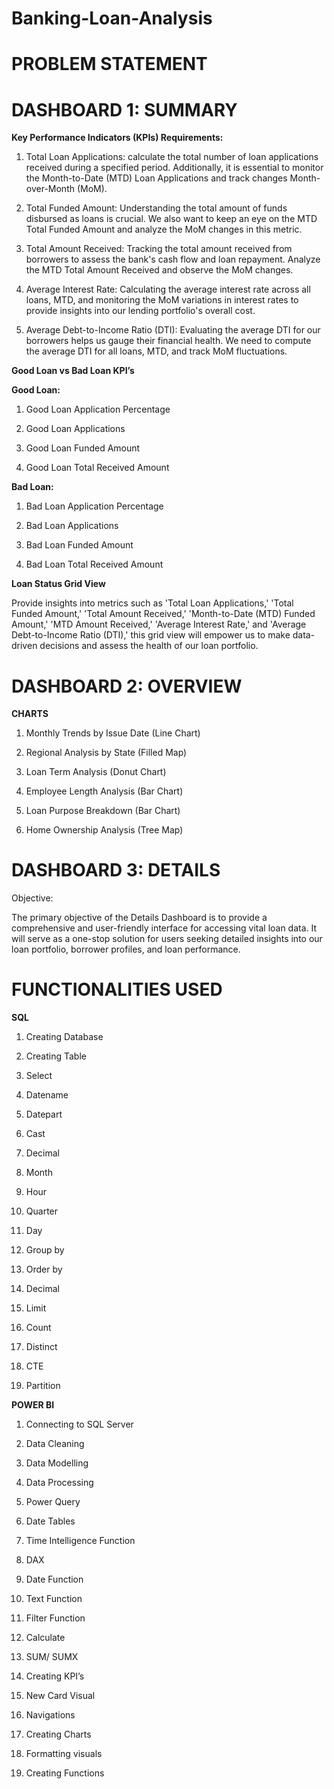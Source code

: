 # Banking-Loan-Analysis

# PROBLEM STATEMENT

# DASHBOARD 1: SUMMARY

**Key Performance Indicators (KPIs) Requirements:**

1. Total Loan Applications: calculate the total number of loan applications received during a specified period. Additionally, it is essential to monitor the Month-to-Date (MTD) Loan Applications and track changes Month-over-Month (MoM).


2. Total Funded Amount: Understanding the total amount of funds disbursed as loans is crucial. We also want to keep an eye on the MTD Total Funded Amount and analyze the MoM changes in this metric.


3. Total Amount Received: Tracking the total amount received from borrowers to assess the bank's cash flow and loan repayment. Analyze the MTD Total Amount Received and observe the MoM changes.


4. Average Interest Rate: Calculating the average interest rate across all loans, MTD, and monitoring the MoM variations in interest rates to provide insights into our lending portfolio's overall cost.


5. Average Debt-to-Income Ratio (DTI): Evaluating the average DTI for our borrowers helps us gauge their financial health. We need to compute the average DTI for all loans, MTD, and track MoM fluctuations.


 **Good Loan vs Bad Loan KPI’s**

**Good Loan:**

1. Good Loan Application Percentage

2. Good Loan Applications

3. Good Loan Funded Amount

4. Good Loan Total Received Amount


**Bad Loan:**

1. Bad Loan Application Percentage

2. Bad Loan Applications

3. Bad Loan Funded Amount

4. Bad Loan Total Received Amount


**Loan Status Grid View**

Provide insights into metrics such as 'Total Loan Applications,' 'Total Funded Amount,' 'Total Amount Received,' 'Month-to-Date (MTD) Funded Amount,' 'MTD Amount Received,' 'Average Interest Rate,' and 'Average Debt-to-Income Ratio (DTI),' this grid view will empower us to make data-driven decisions and assess the health of our loan portfolio.

# DASHBOARD 2: OVERVIEW

**CHARTS**

1. Monthly Trends by Issue Date (Line Chart)

2. Regional Analysis by State (Filled Map)

3. Loan Term Analysis (Donut Chart)

4. Employee Length Analysis (Bar Chart)

5. Loan Purpose Breakdown (Bar Chart)

6. Home Ownership Analysis (Tree Map) 

# DASHBOARD 3: DETAILS

Objective:

The primary objective of the Details Dashboard is to provide a comprehensive and user-friendly interface for accessing vital loan data. It will serve as a one-stop solution for users seeking detailed insights into our loan portfolio, borrower profiles, and loan performance.


# FUNCTIONALITIES USED

**SQL**
1. Creating Database

2. Creating Table

3. Select

4. Datename

5. Datepart

6. Cast

7. Decimal

8. Month

9. Hour

10. Quarter

11. Day

12. Group by

13. Order by

14. Decimal

15. Limit

16. Count

17. Distinct

18. CTE

19. Partition

**POWER BI**

1. Connecting to SQL Server

2. Data Cleaning

3. Data Modelling

4. Data Processing

5. Power Query

6. Date Tables

7. Time Intelligence Function

8. DAX

9. Date Function

10. Text Function

11. Filter Function

12. Calculate

13. SUM/ SUMX

14. Creating KPI’s

15. New Card Visual

16. Navigations

17. Creating Charts

18. Formatting visuals

19. Creating Functions















